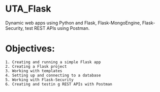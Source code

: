 # UTA_Flask
Dynamic web apps using Python and Flask, Flask-MongoEngine, Flask-Security, test REST APIs using Postman.

# Objectives:
    1. Creating and running a simple Flask app 
    2. Creating a Flask project
    3. Working with templates
    4. Setting up and connecting to a database
    5. Working with Flask-Security
    6. Creating and testin g REST APIs with Postman
